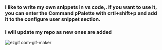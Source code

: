 ### I like to write my own snippets in vs code,. If you want to use it, you can enter the Command pPalette with crtl+shift+p and add it to the configure user snippet section.
### I will update my repo as new ones are added

![ezgif com-gif-maker](https://user-images.githubusercontent.com/62966040/147246000-f9ee19cf-35fc-4780-a41a-e676f8e29692.gif)

